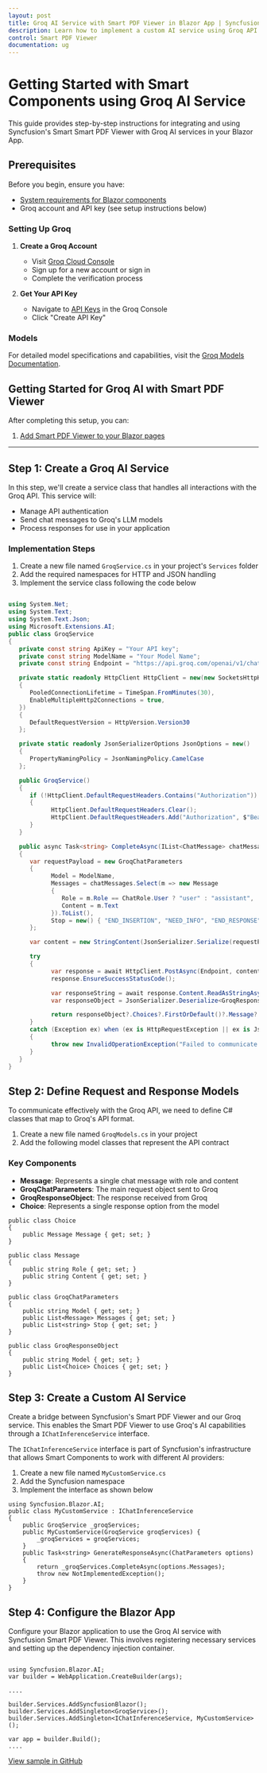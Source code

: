 ```yaml
---
layout: post
title: Groq AI Service with Smart PDF Viewer in Blazor App | Syncfusion
description: Learn how to implement a custom AI service using Groq API with Syncfusion Smart PDF Viewer in a Blazor App.
control: Smart PDF Viewer
documentation: ug
---
```


# Getting Started with Smart Components using Groq AI Service

This guide provides step-by-step instructions for integrating and using Syncfusion's Smart Smart PDF Viewer with Groq AI services in your Blazor App. 

## Prerequisites

Before you begin, ensure you have:

* [System requirements for Blazor components](https://blazor.syncfusion.com/documentation/system-requirements)
* Groq account and API key (see setup instructions below)

### Setting Up Groq

1. **Create a Groq Account**
   * Visit [Groq Cloud Console](https://console.groq.com)
   * Sign up for a new account or sign in
   * Complete the verification process

2. **Get Your API Key**
   * Navigate to [API Keys](https://console.groq.com/keys) in the Groq Console
   * Click "Create API Key"

### Models

For detailed model specifications and capabilities, visit the [Groq Models Documentation](https://console.groq.com/docs/models).

## Getting Started for Groq AI with Smart PDF Viewer

After completing this setup, you can:

1. [Add Smart PDF Viewer to your Blazor pages](../blazor/getting-started/web-app.md)

---

## Step 1: Create a Groq AI Service

In this step, we'll create a service class that handles all interactions with the Groq API. This service will:

* Manage API authentication
* Send chat messages to Groq's LLM models
* Process responses for use in your application

### Implementation Steps

1. Create a new file named `GroqService.cs` in your project's `Services` folder
2. Add the required namespaces for HTTP and JSON handling
3. Implement the service class following the code below


```csharp

using System.Net;
using System.Text;
using System.Text.Json;
using Microsoft.Extensions.AI;
public class GroqService
{
   private const string ApiKey = "Your API key";
   private const string ModelName = "Your Model Name";
   private const string Endpoint = "https://api.groq.com/openai/v1/chat/completions";

   private static readonly HttpClient HttpClient = new(new SocketsHttpHandler
   {
      PooledConnectionLifetime = TimeSpan.FromMinutes(30),
      EnableMultipleHttp2Connections = true,
   })
   {
      DefaultRequestVersion = HttpVersion.Version30
   };

   private static readonly JsonSerializerOptions JsonOptions = new()
   {
      PropertyNamingPolicy = JsonNamingPolicy.CamelCase
   };

   public GroqService()
   {
      if (!HttpClient.DefaultRequestHeaders.Contains("Authorization"))
      {
            HttpClient.DefaultRequestHeaders.Clear();
            HttpClient.DefaultRequestHeaders.Add("Authorization", $"Bearer {ApiKey}");
      }
   }

   public async Task<string> CompleteAsync(IList<ChatMessage> chatMessages)
   {
      var requestPayload = new GroqChatParameters
      {
            Model = ModelName,
            Messages = chatMessages.Select(m => new Message
            {
               Role = m.Role == ChatRole.User ? "user" : "assistant",
               Content = m.Text
            }).ToList(),
            Stop = new() { "END_INSERTION", "NEED_INFO", "END_RESPONSE" }
      };

      var content = new StringContent(JsonSerializer.Serialize(requestPayload, JsonOptions), Encoding.UTF8, "application/json");

      try
      {
            var response = await HttpClient.PostAsync(Endpoint, content);
            response.EnsureSuccessStatusCode();

            var responseString = await response.Content.ReadAsStringAsync();
            var responseObject = JsonSerializer.Deserialize<GroqResponseObject>(responseString, JsonOptions);

            return responseObject?.Choices?.FirstOrDefault()?.Message?.Content ?? "No response from model.";
      }
      catch (Exception ex) when (ex is HttpRequestException || ex is JsonException)
      {
            throw new InvalidOperationException("Failed to communicate with Groq API.", ex);
      }
   }
}


```

## Step 2: Define Request and Response Models

To communicate effectively with the Groq API, we need to define C# classes that map to Groq's API format. 

1. Create a new file named `GroqModels.cs` in your project
2. Add the following model classes that represent the API contract

### Key Components

* **Message**: Represents a single chat message with role and content
* **GroqChatParameters**: The main request object sent to Groq
* **GroqResponseObject**: The response received from Groq
* **Choice**: Represents a single response option from the model

```CSharp
public class Choice
{
    public Message Message { get; set; }
}

public class Message
{
    public string Role { get; set; }
    public string Content { get; set; }
}

public class GroqChatParameters
{
    public string Model { get; set; }
    public List<Message> Messages { get; set; }
    public List<string> Stop { get; set; }
}

public class GroqResponseObject
{
    public string Model { get; set; }
    public List<Choice> Choices { get; set; }
}
```

## Step 3: Create a Custom AI Service

Create a bridge between Syncfusion's Smart PDF Viewer and our Groq service. This enables the Smart PDF Viewer to use Groq's AI capabilities through a `IChatInferenceService` interface.

The `IChatInferenceService` interface is part of Syncfusion's infrastructure that allows Smart Components to work with different AI providers:

1. Create a new file named `MyCustomService.cs` 
2. Add the Syncfusion namespace
3. Implement the interface as shown below


```CSharp
using Syncfusion.Blazor.AI;
public class MyCustomService : IChatInferenceService
{
    public GroqService _groqServices;
    public MyCustomService(GroqService groqServices) {
        _groqServices = groqServices;
    }
    public Task<string> GenerateResponseAsync(ChatParameters options)
    {
        return _groqServices.CompleteAsync(options.Messages);
        throw new NotImplementedException();
    }
}
```

## Step 4: Configure the Blazor App

Configure your Blazor application to use the Groq AI service with Syncfusion Smart PDF Viewer. This involves registering necessary services and setting up the dependency injection container.

```CSharp

using Syncfusion.Blazor.AI;
var builder = WebApplication.CreateBuilder(args);

....

builder.Services.AddSyncfusionBlazor();
builder.Services.AddSingleton<GroqService>();
builder.Services.AddSingleton<IChatInferenceService, MyCustomService>();

var app = builder.Build();
....

```
[View sample in GitHub]()

